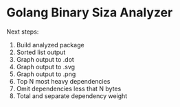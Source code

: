 # Golang Binary Siza Analyzer

Next steps:

1. Build analyzed package
2. Sorted list output
3. Graph output to .dot
4. Graph output to .svg
5. Graph output to .png
6. Top N most heavy dependencies
7. Omit dependencies less that N bytes
8. Total and separate dependency weight
